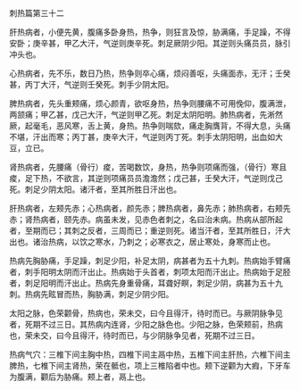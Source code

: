 刺热篇第三十二

肝热病者，小便先黄，腹痛多卧身热，热争，则狂言及惊，胁满痛，手足躁，不得安卧；庚辛甚，甲乙大汗，气逆则庚辛死。刺足厥阴少阳。其逆则头痛员员，脉引冲头也。

心热病者，先不乐，数日乃热，热争则卒心痛，烦闷善呕，头痛面赤，无汗；壬癸甚，丙丁大汗，气逆则壬癸死。刺手少阴太阳。

脾热病者，先头重颊痛，烦心颜青，欲呕身热，热争则腰痛不可用俛仰，腹满泄，两颔痛；甲乙甚，戊己大汗，气逆则甲乙死。刺足太阴阳明。肺热病者，先淅然厥，起毫毛，恶风寒，舌上黄，身热。热争则喘欬，痛走胸膺背，不得大息，头痛不堪，汗出而寒；丙丁甚，庚辛大汗，气逆则丙丁死。刺手太阴阳明，出血如大豆，立已。

肾热病者，先腰痛（骨行）痠，苦喝数饮，身热，热争则项痛而强，（骨行）寒且痠，足下热，不欲言，其逆则项痛员员澹澹然；戊己甚，壬癸大汗，气逆则戊己死。刺足少阴太阳。诸汗者，至其所胜日汗出也。

肝热病者，左颊先赤；心热病者，颜先赤；脾热病者，鼻先赤；肺热病者，右颊先赤；肾热病者，颐先赤。病虽未发，见赤色者刺之，名曰治未病。热病从部所起者，至期而已；其刺之反者，三周而已；重逆则死。诸当汗者，至其所胜日，汗大出也。诸治热病，以饮之寒水，乃刺之；必寒衣之，居止寒处，身寒而止也。

热病先胸胁痛，手足躁，刺足少阳，补足太阴，病甚者为五十九刺。热病始手臂痛者，刺手阳明太阴而汗出止。热病始于头首者，刺项太阳而汗出止。热病始于足胫者，刺足阳明而汗出止。热病先身重骨痛，耳聋好瞑，刺足少阴，病甚为五十九刺。热病先眩冒而热，胸胁满，刺足少阴少阳。

太阳之脉，色荣颧骨，热病也，荣未交，曰今且得汗，待时而已。与厥阴脉争见者，死期不过三日。其热病内连肾，少阳之脉色也。少阳之脉，色荣颊前，热病也，荣未交，曰今且得汗，待时而已，与少阴脉争见者，死期不过三日。

热病气穴：三椎下间主胸中热，四椎下间主鬲中热，五椎下间主肝热，六椎下间主脾热，七椎下间主肾热，荣在骶也，项上三椎陷者中也。颊下逆颧为大瘕，下牙车为腹满，颧后为胁痛。颊上者，鬲上也。


